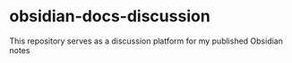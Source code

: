 # obsidian-docs-discussion
This repository serves as a discussion platform for my published Obsidian notes
